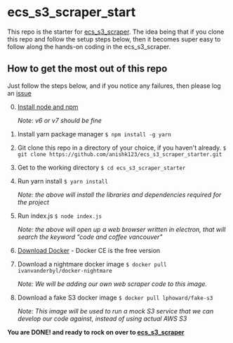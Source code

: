 # ecs_s3_scraper_start
This repo is the starter for [ecs_s3_scraper](https://github.com/anishk123/ecs_s3_scraper). The idea being that if you clone this repo and follow the setup steps below, then it becomes super easy to follow along the hands-on coding in the ecs_s3_scraper.

## How to get the most out of this repo
Just follow the steps below, and if you notice any failures, then please log an [issue](https://github.com/anishk123/ecs_s3_scraper_starter/issues)

0. [Install node and npm](https://nodejs.org/en/download/package-manager/)

   *Note: v6 or v7 should be fine*

1. Install yarn package manager
```$ npm install -g yarn```

2. Git clone this repo in a directory of your choice, if you haven't already.
```$ git clone https://github.com/anishk123/ecs_s3_scraper_starter.git```

3. Get to the working directory
```$ cd ecs_s3_scraper_starter```

4. Run yarn install
```$ yarn install```

   *Note: the above will install the libraries and dependencies required for the project*

5. Run index.js
```$ node index.js```

   *Note: the above will open up a web browser written in electron, that will search the keyword "code and coffee vancouver"*

6. [Download Docker](https://www.docker.com/get-docker) - Docker CE is the free version

7. Download a nightmare docker image
```$ docker pull ivanvanderbyl/docker-nightmare```

   *Note: We will be adding our own web scraper code to this image.*
   
8. Download a fake S3 docker image
```$ docker pull lphoward/fake-s3```

   *Note: This image will be used to run a mock S3 service that we can develop our code against, instead of using actual AWS S3*

**You are DONE! and ready to rock on over to [ecs_s3_scraper](https://github.com/anishk123/ecs_s3_scraper)**
 
